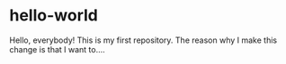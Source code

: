 # hello-world
Hello, everybody! This is my first repository.
The reason why I make this change is that I want to....
